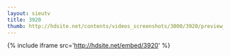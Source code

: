 ```yaml
---
layout: sieutv
title: 3920
thumb: http://hdsite.net/contents/videos_screenshots/3000/3920/preview_360p.mp4.jpg
---
```

{% include iframe src='http://hdsite.net/embed/3920' %}
 
